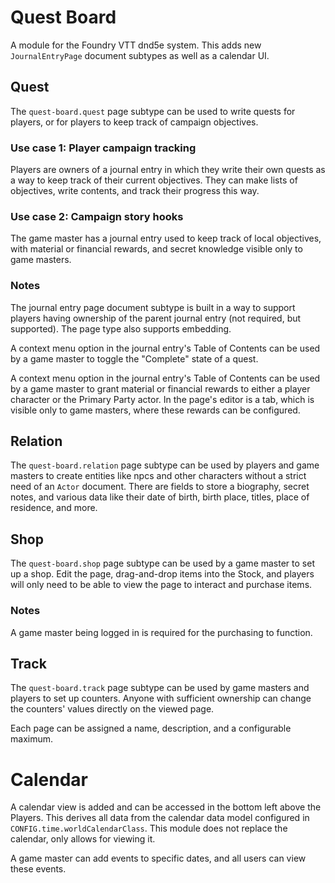 # Quest Board

A module for the Foundry VTT dnd5e system. This adds new `JournalEntryPage` document subtypes as well as a calendar UI.

## Quest
The `quest-board.quest` page subtype can be used to write quests for players, or for players to keep track of campaign objectives.

### Use case 1: Player campaign tracking
Players are owners of a journal entry in which they write their own quests as a way to keep track of their current objectives. They can make lists of objectives, write contents, and track their progress this way.

### Use case 2: Campaign story hooks
The game master has a journal entry used to keep track of local objectives, with material or financial rewards, and secret knowledge visible only to game masters.

### Notes
The journal entry page document subtype is built in a way to support players having ownership of the parent journal entry (not required, but supported). The page type also supports embedding.

A context menu option in the journal entry's Table of Contents can be used by a game master to toggle the "Complete" state of a quest.

A context menu option in the journal entry's Table of Contents can be used by a game master to grant material or financial rewards to either a player character or the Primary Party actor. In the page's editor is a tab, which is visible only to game masters, where these rewards can be configured.

## Relation
The `quest-board.relation` page subtype can be used by players and game masters to create entities like npcs and other characters without a strict need of an `Actor` document. There are fields to store a biography, secret notes, and various data like their date of birth, birth place, titles, place of residence, and more.

## Shop
The `quest-board.shop` page subtype can be used by a game master to set up a shop. Edit the page, drag-and-drop items into the Stock, and players will only need to be able to view the page to interact and purchase items.

### Notes
A game master being logged in is required for the purchasing to function.

## Track
The `quest-board.track` page subtype can be used by game masters and players to set up counters. Anyone with sufficient ownership can change the counters' values directly on the viewed page.

Each page can be assigned a name, description, and a configurable maximum.

# Calendar
A calendar view is added and can be accessed in the bottom left above the Players. This derives all data from the calendar data model configured in `CONFIG.time.worldCalendarClass`. This module does not replace the calendar, only allows for viewing it.

A game master can add events to specific dates, and all users can view these events.
